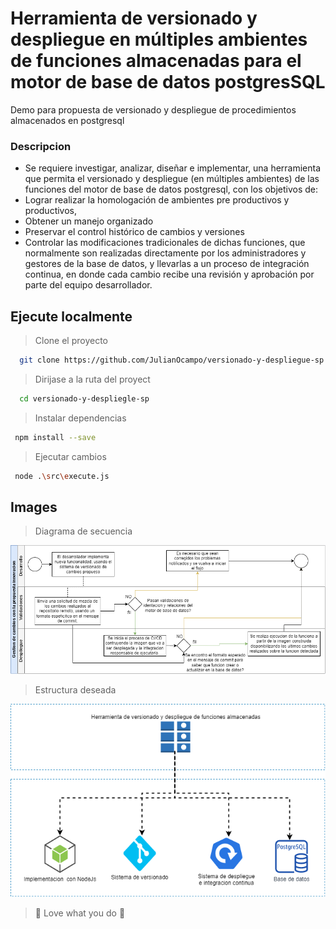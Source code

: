 # Herramienta de versionado y despliegue en múltiples ambientes de funciones almacenadas para el motor de base de datos postgresSQL
Demo para propuesta de versionado y despliegue de procedimientos almacenados en postgresql

### Descripcion

- Se requiere investigar, analizar, diseñar e implementar, una herramienta que permita el versionado y despliegue (en múltiples ambientes) de las funciones del motor de base de datos postgresql, con los objetivos de:
-	Lograr realizar la homologación de ambientes pre productivos y productivos,
-	Obtener un manejo organizado
-	Preservar el control histórico de cambios y versiones
-	Controlar las modificaciones tradicionales de dichas funciones, que normalmente son realizadas directamente por los administradores y gestores de la base de datos, y llevarlas a un proceso de integración continua, en donde cada cambio recibe una revisión y aprobación por parte del equipo desarrollador.


## Ejecute localmente

>Clone el proyecto

```bash
  git clone https://github.com/JulianOcampo/versionado-y-despliegue-sp
```

>Dirijase a la ruta del proyect

```bash
  cd versionado-y-despliegle-sp
```

>Instalar dependencias

```bash
 npm install --save
```

>Ejecutar cambios

```bash
 node .\src\execute.js
```

## Images

>Diagrama de secuencia

![Page](assets/diagrama-secuencia.png)

>Estructura deseada

![Page](assets/estructura-proyecto.png)


>  :mechanical_arm: Love what you do :mechanical_arm: 

